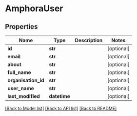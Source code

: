 # AmphoraUser

## Properties
Name | Type | Description | Notes
------------ | ------------- | ------------- | -------------
**id** | **str** |  | [optional] 
**email** | **str** |  | [optional] 
**about** | **str** |  | [optional] 
**full_name** | **str** |  | [optional] 
**organisation_id** | **str** |  | [optional] 
**user_name** | **str** |  | [optional] 
**last_modified** | **datetime** |  | [optional] 

[[Back to Model list]](../README.md#documentation-for-models) [[Back to API list]](../README.md#documentation-for-api-endpoints) [[Back to README]](../README.md)


